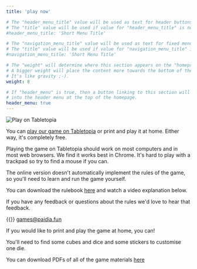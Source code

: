 ```yaml
---
title: 'play now'

# The "header_menu_title" value will be used as text for header buttons.
# The "title" value will be used if value for "header_menu_title" is not provided.
#header_menu_title: 'Short Menu Title'

# The "navigation_menu_title" value will be used as text for fixed menu items.
# The "title" value will be used if value for "navigation_menu_title" is not provided.
#navigation_menu_title: 'Short Menu Title'

# The "weight" will determine where this section appears on the "homepage".
# A bigger weight will place the content more towards the bottom of the page.
# It's like gravity ;-).
weight: 8

# If "header_menu" is true, then a button linking to this section will be placed
# into the header menu at the top of the homepage.
header_menu: true
---
```


![Play on Tabletopia](images/tabletopia.png)

You can [play our game on Tabletopia](https://tabletopia.com/games/european-bioinvasions-raccoon-68a54u/play-now) or print and play it at home. Either way, it's completely free.   

Playing the game on Tabletopia should work on most computers and in most web browsers. We find it works best in Chrome. It's hard to play with a trackpad so try to find a mouse if you can.

The online version doesn't automatically implement the rules of the game, so you'll need to learn and run the game yourself.

You can download the rulebook [here](https://drive.google.com/file/d/14Nng7MsOQp2H0pkIXKGODv16xZxWK8lO/view?usp=sharing) and watch a video explanation below.

If you have any feedback or questions about the rules we'd love to hear that feedback.  

{{<icon class="fa fa-envelope">}}&nbsp;[games@paidia.fun](mailto:games@paidia.fun)

If you would like to print and play the game at home, you can!

You'll need to find some cubes and dice and some stickers to customise one die.

You can download PDFs of all of the game materials [here](https://drive.google.com/file/d/1-oQcKtX3N1mbaKjmIIQhNDENguV8Dkb6/view?usp=sharing)

